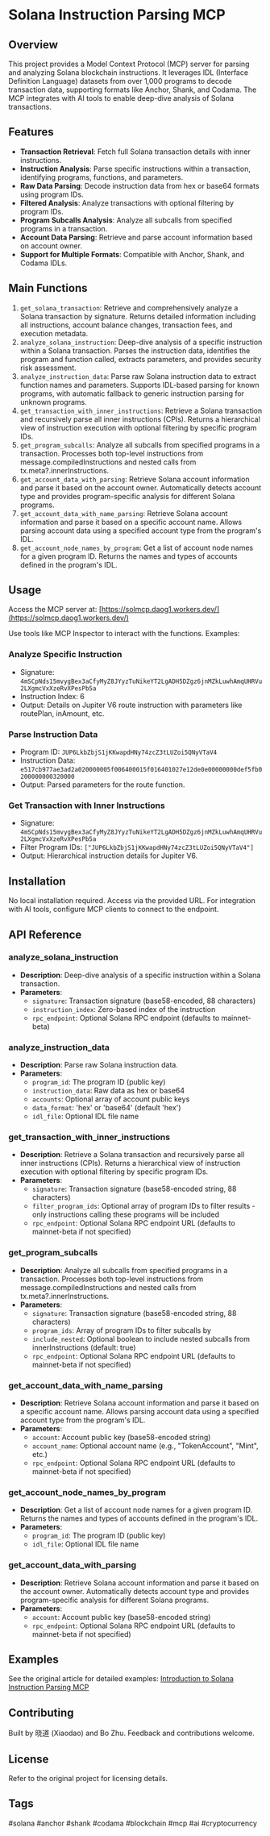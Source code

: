# Solana Instruction Parsing MCP

## Overview

This project provides a Model Context Protocol (MCP) server for parsing and analyzing Solana blockchain instructions. It leverages IDL (Interface Definition Language) datasets from over 1,000 programs to decode transaction data, supporting formats like Anchor, Shank, and Codama. The MCP integrates with AI tools to enable deep-dive analysis of Solana transactions.

## Features

- **Transaction Retrieval**: Fetch full Solana transaction details with inner instructions.
- **Instruction Analysis**: Parse specific instructions within a transaction, identifying programs, functions, and parameters.
- **Raw Data Parsing**: Decode instruction data from hex or base64 formats using program IDs.
- **Filtered Analysis**: Analyze transactions with optional filtering by program IDs.
- **Program Subcalls Analysis**: Analyze all subcalls from specified programs in a transaction.
- **Account Data Parsing**: Retrieve and parse account information based on account owner.
- **Support for Multiple Formats**: Compatible with Anchor, Shank, and Codama IDLs.

## Main Functions

1. `get_solana_transaction`: Retrieve and comprehensively analyze a Solana transaction by signature. Returns detailed information including all instructions, account balance changes, transaction fees, and execution metadata.
2. `analyze_solana_instruction`: Deep-dive analysis of a specific instruction within a Solana transaction. Parses the instruction data, identifies the program and function called, extracts parameters, and provides security risk assessment.
3. `analyze_instruction_data`: Parse raw Solana instruction data to extract function names and parameters. Supports IDL-based parsing for known programs, with automatic fallback to generic instruction parsing for unknown programs.
4. `get_transaction_with_inner_instructions`: Retrieve a Solana transaction and recursively parse all inner instructions (CPIs). Returns a hierarchical view of instruction execution with optional filtering by specific program IDs.
5. `get_program_subcalls`: Analyze all subcalls from specified programs in a transaction. Processes both top-level instructions from message.compiledInstructions and nested calls from tx.meta?.innerInstructions.
6. `get_account_data_with_parsing`: Retrieve Solana account information and parse it based on the account owner. Automatically detects account type and provides program-specific analysis for different Solana programs.
7. `get_account_data_with_name_parsing`: Retrieve Solana account information and parse it based on a specific account name. Allows parsing account data using a specified account type from the program's IDL.
8. `get_account_node_names_by_program`: Get a list of account node names for a given program ID. Returns the names and types of accounts defined in the program's IDL.

## Usage

Access the MCP server at: [https://solmcp.daog1.workers.dev/](https://solmcp.daog1.workers.dev/)

Use tools like MCP Inspector to interact with the functions. Examples:

### Analyze Specific Instruction
- Signature: `4mSCpNds15mvygBex3aCfyMyZ8JYyzTuNikeYT2LgADH5DZgz6jnMZkLuwhAmqUHRVu2LXgmcVxXzeRvXPesPb5a`
- Instruction Index: 6
- Output: Details on Jupiter V6 route instruction with parameters like routePlan, inAmount, etc.

### Parse Instruction Data
- Program ID: `JUP6LkbZbjS1jKKwapdHNy74zcZ3tLUZoi5QNyVTaV4`
- Instruction Data: `e517cb977ae3ad2a020000005f006400015f016401027e12de0e00000000def5fb0200000000320000`
- Output: Parsed parameters for the route function.

### Get Transaction with Inner Instructions
- Signature: `4mSCpNds15mvygBex3aCfyMyZ8JYyzTuNikeYT2LgADH5DZgz6jnMZkLuwhAmqUHRVu2LXgmcVxXzeRvXPesPb5a`
- Filter Program IDs: `["JUP6LkbZbjS1jKKwapdHNy74zcZ3tLUZoi5QNyVTaV4"]`
- Output: Hierarchical instruction details for Jupiter V6.

## Installation

No local installation required. Access via the provided URL. For integration with AI tools, configure MCP clients to connect to the endpoint.

## API Reference

### analyze_solana_instruction
- **Description**: Deep-dive analysis of a specific instruction within a Solana transaction.
- **Parameters**:
  - `signature`: Transaction signature (base58-encoded, 88 characters)
  - `instruction_index`: Zero-based index of the instruction
  - `rpc_endpoint`: Optional Solana RPC endpoint (defaults to mainnet-beta)

### analyze_instruction_data
- **Description**: Parse raw Solana instruction data.
- **Parameters**:
  - `program_id`: The program ID (public key)
  - `instruction_data`: Raw data as hex or base64
  - `accounts`: Optional array of account public keys
  - `data_format`: 'hex' or 'base64' (default 'hex')
  - `idl_file`: Optional IDL file name

### get_transaction_with_inner_instructions
- **Description**: Retrieve a Solana transaction and recursively parse all inner instructions (CPIs). Returns a hierarchical view of instruction execution with optional filtering by specific program IDs.
- **Parameters**:
  - `signature`: Transaction signature (base58-encoded string, 88 characters)
  - `filter_program_ids`: Optional array of program IDs to filter results - only instructions calling these programs will be included
  - `rpc_endpoint`: Optional Solana RPC endpoint URL (defaults to mainnet-beta if not specified)

### get_program_subcalls
- **Description**: Analyze all subcalls from specified programs in a transaction. Processes both top-level instructions from message.compiledInstructions and nested calls from tx.meta?.innerInstructions.
- **Parameters**:
  - `signature`: Transaction signature (base58-encoded string, 88 characters)
  - `program_ids`: Array of program IDs to filter subcalls by
  - `include_nested`: Optional boolean to include nested subcalls from innerInstructions (default: true)
  - `rpc_endpoint`: Optional Solana RPC endpoint URL (defaults to mainnet-beta if not specified)

### get_account_data_with_name_parsing
- **Description**: Retrieve Solana account information and parse it based on a specific account name. Allows parsing account data using a specified account type from the program's IDL.
- **Parameters**:
  - `account`: Account public key (base58-encoded string)
  - `account_name`: Optional account name (e.g., "TokenAccount", "Mint", etc.)
  - `rpc_endpoint`: Optional Solana RPC endpoint URL (defaults to mainnet-beta if not specified)

### get_account_node_names_by_program
- **Description**: Get a list of account node names for a given program ID. Returns the names and types of accounts defined in the program's IDL.
- **Parameters**:
  - `program_id`: The program ID (public key)
  - `idl_file`: Optional IDL file name

### get_account_data_with_parsing
- **Description**: Retrieve Solana account information and parse it based on the account owner. Automatically detects account type and provides program-specific analysis for different Solana programs.
- **Parameters**:
  - `account`: Account public key (base58-encoded string)
  - `rpc_endpoint`: Optional Solana RPC endpoint URL (defaults to mainnet-beta if not specified)

## Examples

See the original article for detailed examples: [Introduction to Solana Instruction Parsing MCP](https://dev.to/xiaodao/introduction-to-solana-instruction-parsing-mcp-1mk6)

## Contributing

Built by 晓道 (Xiaodao) and Bo Zhu. Feedback and contributions welcome.

## License

Refer to the original project for licensing details.

## Tags

#solana #anchor #shank #codama #blockchain #mcp #ai #cryptocurrency
